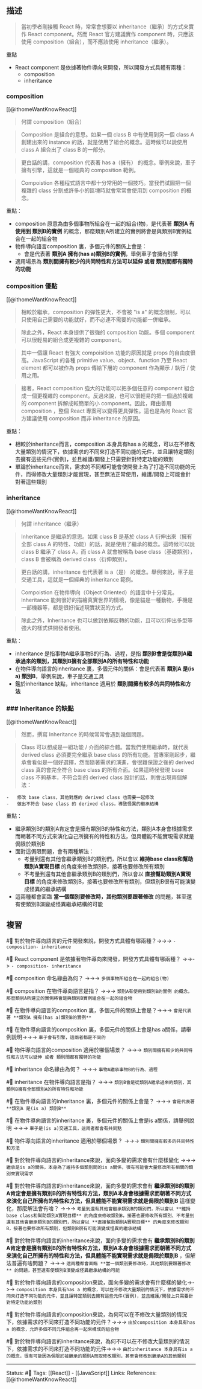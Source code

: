 ## 描述

> 當初學者剛接觸 React 時，常常會想要以 inheritance（繼承）的方式來實作 React component。然而 React 官方建議實作 component 時，只應該使用 composition（組合），而不應該使用 inheritance（繼承）。

重點
- React component 是依據著物件導向來開發，所以開發方式具體有兩種：
	- composition
	- inheritance

### composition
[[@ithomeWantKnowReact]]
> 何謂 composition（組合）

> Composition 是組合的意思。如果一個 class B 中有使用到另一個 class A 創建出來的 instance 的話，就是使用了組合的概念。這時候可以說使用 class A 組合出了 class B 的一部分。

> 更白話的講，composition 代表著 has a（擁有） 的概念。舉例來說，車子擁有引擎，這就是一個經典的 composition 範例。

> Compoistion 各種程式語言中都十分常用的一個技巧。當我們試圖把一個複雜的 class 分割成許多小的區塊時就會常常會使用到 composition 的概念。

重點：
- composition 原意為由多個事物所組合在一起的組合(物)，是代表著 **類別A 有使用到 類別B的實例** 的概念，那麼類別A所建立的實例將會是與類別B實例組合在一起的組合物
- 物件導向語言composition 裏，多個元件的關係上會是：
	- 會是代表著 **類別A 擁有(has a)類別B的實例**，舉例車子會擁有引擎
- 適用場景為 **類別間擁有較少的共同特性和方法可以延伸 或者 類別間都有獨特的功能**


### composition 優點

[[@ithomeWantKnowReact]]
> 相較於繼承，composition 的彈性更大，不會被 "is a" 的概念限制，可以只使用自己需要的功能就好，而不必連不需要的功能都一併繼承。

> 除此之外，React 本身提供了很強的 composition 功能。多個 component 可以很輕易的組合成更複雜的 component。

> 其中一個讓 React 有強大 compoisition 功能的原因就是 props 的自由度很高。JavaScript 的各種 primitive value、object、function 乃至 React element 都可以被作為 props 傳給下層的 component 作為顯示 / 執行 / 使用之用。

> 接著，React composition 強大的功能可以把多個任意的 component 組合成一個更複雜的 component。反過來說，也可以很輕易的把一個過於複雜的 component 拆解成較簡單的小 component。因此，藉由善用 composition ，整個 React 專案可以變得更具彈性。這也是為何 React 官方建議使用 composition 而非 inheritance 的原因。


重點：
- 相較於inheritance而言，composition 本身具有has a 的概念，可以在不修改大量類別的情況下，依據需求的不同來打造不同功能的元件，並且讓特定類別去擁有這些元件(實例)，並且維護/開發上只需要針對特定功能的類別
- 單論於inheritance而言，需求的不同都可能會使開發上為了打造不同功能的元件，而得修改大量類別才能實現，甚至無法正常使用，維護/開發上可能會針對著這些類別
### inheritance
[[@ithomeWantKnowReact]]
> 何謂 inheritance（繼承）

> Inheritance 是繼承的意思。如果 class B 是基於 class A 衍伸出來（擁有全部 class A 的特性、功能）的話，就是使用了繼承的概念。這時候可以說 class B 繼承了 class A，而 class A 就會被稱為 base class（基礎類別），class B 會被稱為 derived class（衍伸類別）。

> 更白話的講，inheritance 也代表著 is a（是） 的概念。舉例來說，車子是交通工具，這就是一個經典的 inheritance 範例。

> Compoistion 在物件導向（Object Oriented）的語言中十分常見。Inheritance 能夠很好的描繪真實世界的情境，像是貓是一種動物，手機是一部機器等，都是很好描述現實狀況的方式。

> 除此之外，Inheritance 也可以做到依賴反轉的功能，且可以衍伸出多型等強大的樣式供開發者使用。

重點：
- inheritance 是指事物A繼承事物B的行為、過程，是指 **類別B會是從類別A繼承過來的類別，其類別B擁有全部類別A的所有特性和功能**
- 在物件導向語言的inheritance 裏，多個元件的關係：會是代表著 **類別A 是(is a) 類別B**，舉例來說，車子是交通工具
- 鑑於inheritance 缺點，inheritance 適用於 **類別間擁有較多的共同特性和方法**

### ### Inheritance 的缺點
[[@ithomeWantKnowReact]]
> 然而，撰寫 Inheritance 的時候常常會遇到幾個問題。

> Class 可以想成是一組功能 / 介面的綜合體。當我們使用繼承時，就代表 derived class 必須要完全繼承 base class 的所有功能。當專案剛起步，繼承會看似是一個好選擇，然而隨著需求的演進，會很難保證之後的 derived class 真的會完全符合 base class 的所有介面。如果這時候發現 base class 不夠基本，不符合新的 derived class 設計的話，則會出現兩個解法：

```
-   修改 base class，其他對應的 derived class 也需要一起修改
-   做出不符合 base class 的 derived class，導致怪異的繼承結構
```

重點：
- 繼承類別B的類別A肯定會是擁有類別B的特性和方法，類別A本身會根據需求而朝著不同方式來演化自己所擁有的特性和方法，但具體能不能實現需求就是侷限於類別B
- 面對這侷限問題，會有兩種解法：
	- 考量到還有其他會繼承類別B的類別們，所以會以 **維持base class和幫助類別A實現目標** 的角度來修改類別B，接著也要修改所有類別
	- 不考量到還有其他會繼承類別B的類別們，所以會以 **直接幫助類別A實現目標** 的角度來修改類別B，接著也要修改所有類別，但類別B很有可能演變成怪異的繼承結構
- 這兩種都會面臨 **當一個類別要修改時，其他類別要跟著修改** 的問題，甚至還有使類別B演變成怪異繼承結構的可能



## 複習

#🧠 對於物件導向語言的元件開發來說，開發方式具體有哪兩種？->->-> `- composition- inheritance`
<!--SR:!2022-10-12,38,249-->

#🧠 React component 是依據著物件導向來開發，開發方式具體有哪兩種？ ->->-> `- composition- inheritance`
<!--SR:!2022-10-19,43,249-->

#🧠 composition 命名緣由為何？ ->->-> `多個事物所組合在一起的組合(物)`
<!--SR:!2022-09-30,31,249-->

#🧠 composition 在物件導向語言是指？ ->->-> `類別A有使用到類別B的實例 的概念，那麼類別A所建立的實例將會是與類別B實例組合在一起的組合物`
<!--SR:!2022-10-04,33,249-->

#🧠 在物件導向語言的composition 裏，多個元件的關係上會是？->->-> `會是代表著 **類別A 擁有(has a)類別B的實例**`
<!--SR:!2022-09-22,27,250-->

#🧠 在物件導向語言的composition 裏，多個元件的關係上會是has a關係，請舉例說明->->-> `車子會有引擎，這兩者都是不同的`
<!--SR:!2022-10-20,44,249-->

#🧠 物件導向語言的composition 適用於哪個場景？ ->->-> `類別間擁有較少的共同特性和方法可以延伸 或者 類別間都有獨特的功能`
<!--SR:!2022-10-09,34,230-->

#🧠 inheritance 命名緣由為何？ ->->-> `事物A繼承事物B的行為、過程`
<!--SR:!2022-09-11,11,230-->

#🧠 inheritance 在物件導向語言是指？ ->->-> `類別B會是從類別A繼承過來的類別，其類別B擁有全部類別A的所有特性和功能`
<!--SR:!2022-10-07,33,249-->

#🧠 在物件導向語言的inheritance 裏，多個元件的關係上會是？ ->->-> `會是代表著 **類別A 是(is a) 類別B**`
<!--SR:!2022-09-30,31,249-->

#🧠 在物件導向語言的inheritance 裏，多個元件的關係上會是is a關係，請舉例說明 ->->-> `車子是(is a)交通工具，這兩者都會有共同點`
<!--SR:!2022-09-23,28,250-->

#🧠 物件導向語言的inheritance 適用於哪個場景？ ->->-> `類別間擁有較多的共同特性和方法`
<!--SR:!2022-09-23,28,250-->

#🧠 對於物件導向語言的inheritance來說，面向多變的需求會有什麼樣變化 ->->-> `繼承是is a的關係，本身為了維持多個類別間的is a關係，很有可能會大量修改所有相關的類別來實現需求`
<!--SR:!2022-10-24,46,249-->


#🧠 對於物件導向語言的inheritance來說，面向多變的需求會有 **繼承類別B的類別A肯定會是擁有類別B的所有特性和方法，類別A本身會根據需求而朝著不同方式來演化自己所擁有的特性和方法，但具體能不能實現需求就是侷限於類別B** 這樣變化，那麼解法會有啥？ ->->-> `考量到還有其他會繼承類別B的類別們，所以會以 **維持base class和幫助類別A實現目標** 的角度來修改類別B，接著也要修改所有類別、不考量到還有其他會繼承類別B的類別們，所以會以 **直接幫助類別A實現目標** 的角度來修改類別B，接著也要修改所有類別，但類別B很有可能演變成怪異的繼承結構`
<!--SR:!2022-10-05,34,249-->

#🧠 對於物件導向語言的inheritance來說，面向多變的需求會有 **繼承類別B的類別A肯定會是擁有類別B的所有特性和方法，類別A本身會根據需求而朝著不同方式來演化自己所擁有的特性和方法，但具體能不能實現需求就是侷限於類別B** ，但解法普遍有啥問題？ ->->-> `這兩種都會面臨 **當一個類別要修改時，其他類別要跟著修改** 的問題，甚至還有使類別B演變成怪異繼承結構的可能`
<!--SR:!2022-09-23,28,250-->


#🧠 對於物件導向語言的composition來說，面向多變的需求會有什麼樣的變化->->-> `composition 本身具有has a 的概念，可以在不修改大量類別的情況下，依據需求的不同來打造不同功能的元件，並且讓特定類別去擁有這些元件(實例)，並且維護/開發上只需要針對特定功能的類別`
<!--SR:!2022-09-23,28,250-->

#🧠 對於物件導向語言的composition來說，為何可以在不修改大量類別的情況下，依據需求的不同來打造不同功能的元件？->->-> `由於composition 本身具有has a 的概念，允許多個不同元件組合再一起來構成的組合物`
<!--SR:!2022-09-23,28,250-->

#🧠 對於物件導向語言的inheritance來說，為何不可以在不修改大量類別的情況下，依據需求的不同來打造不同功能的元件->->-> `由於inheritance 本身具有is a 的概念，很有可能因為侷限於被繼承的類別A而取修改類別，甚至會修改到繼承A的其他類別`
<!--SR:!2022-10-07,35,249-->


---
Status: #🌱 
Tags:
[[React]] - [[JavaScript]]
Links:
References:
[[@ithomeWantKnowReact]]